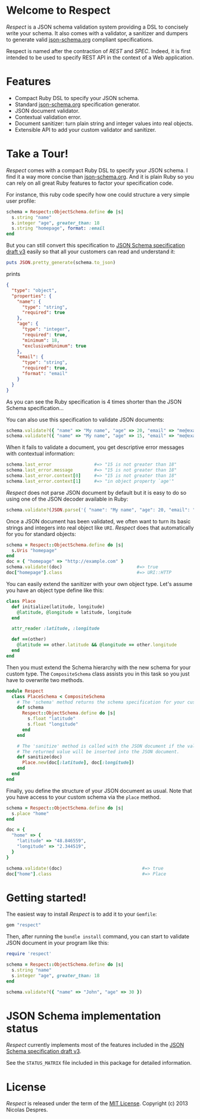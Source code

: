 # Welcome to Respect

_Respect_ is a JSON schema validation system providing a DSL to concisely write your schema. It also comes with a
validator, a sanitizer and dumpers to generate valid [json-schema.org](http://json-schema.org/) compliant specifications.

Respect is named after the contraction of _REST_ and _SPEC_. Indeed, it is first intended to be used to specify REST API
in the context of a Web application.

# Features

* Compact Ruby DSL to specify your JSON schema.
* Standard [json-schema.org](http://json-schema.org/) specification generator.
* JSON document validator.
* Contextual validation error.
* Document sanitizer: turn plain string and integer values into real objects.
* Extensible API to add your custom validator and sanitizer.

# Take a Tour!

_Respect_ comes with a compact Ruby DSL to specify your JSON schema.  I find it a way more concise than
[json-schema.org](http://json-schema.org/).  And it is plain Ruby so you can rely on all great Ruby features
to factor your specification code.

For instance, this ruby code specify how one could structure a very simple user profile:

```ruby
schema = Respect::ObjectSchema.define do |s|
  s.string "name"
  s.integer "age", greater_than: 18
  s.string "homepage", format: :email
end
```

But you can still convert this specification to
[JSON Schema specification draft v3](http://tools.ietf.org/id/draft-zyp-json-schema-03.html)
easily so that all your customers can read and understand it:

```ruby
puts JSON.pretty_generate(schema.to_json)
```

prints

```json
{
  "type": "object",
  "properties": {
    "name": {
      "type": "string",
      "required": true
    },
    "age": {
      "type": "integer",
      "required": true,
      "minimum": 18,
      "exclusiveMinimum": true
    },
    "email": {
      "type": "string",
      "required": true,
      "format": "email"
    }
  }
}
```

As you can see the Ruby specification is 4 times shorter than the JSON Schema specification...

You can also use this specification to validate JSON documents:

```ruby
schema.validate?({ "name" => "My name", "age" => 20, "email" => "me@example.com" })          #=> true
schema.validate?({ "name" => "My name", "age" => 15, "email" => "me@example.com" })          #=> false
```

When it fails to validate a document, you get descriptive error messages with contextual information:

```ruby
schema.last_error                #=> "15 is not greater than 18"
schema.last_error.message        #=> "15 is not greater than 18"
schema.last_error.context[0]     #=> "15 is not greater than 18"
schema.last_error.context[1]     #=> "in object property `age'"
```

_Respect_ does not parse JSON document by default but it is easy to do so using one of the JSON decoder available in Ruby:

```ruby
schema.validate?(JSON.parse('{ "name": "My name", "age": 20, "email": "me@example.com" }'))   #=> true
```

Once a JSON document has been validated, we often want to turn its basic strings and integers into real object like `URI`.
_Respect_ does that automatically for you for standard objects:

```ruby
schema = Respect::ObjectSchema.define do |s|
  s.Uris "homepage"
end
doc = { "homepage" => "http://example.com" }
schema.validate!(doc)                            #=> true
doc["homepage"].class                            #=> URI::HTTP
```

You can easily extend the sanitizer with your own object type. Let's assume you have an object type define like this:

```ruby
class Place
  def initialize(latitude, longitude)
    @latitude, @longitude = latitude, longitude
  end

  attr_reader :latitude, :longitude

  def ==(other)
    @latitude == other.latitude && @longitude == other.longitude
  end
end
```

Then you must extend the Schema hierarchy with the new schema for your custom type.
The `CompositeSchema` class assists you in this task so you just have to overwrite
two methods.

```ruby
module Respect
  class PlaceSchema < CompositeSchema
    # The 'schema' method returns the schema specification for your custom type.
    def schema
      Respect::ObjectSchema.define do |s|
        s.float "latitude"
        s.float "longitude"
      end
    end

    # The 'sanitize' method is called with the JSON document if the validation succeed.
    # The returned value will be inserted into the JSON document.
    def sanitize(doc)
      Place.new(doc[:latitude], doc[:longitude])
    end
  end
end
```

Finally, you define the structure of your JSON document as usual. Note that you have
access to your custom schema via the `place` method.


```ruby
schema = Respect::ObjectSchema.define do |s|
  s.place "home"
end

doc = {
  "home" => {
    "latitude" => "48.846559",
    "longitude" => "2.344519",
  }
}

schema.validate!(doc)                              #=> true
doc["home"].class                                  #=> Place
```

# Getting started!

The easiest way to install _Respect_ is to add it to your `Gemfile`:

```ruby
gem "respect"
```

Then, after running the `bundle install` command, you can start to validate JSON document in your program like this:

```ruby
require 'respect'

schema = Respect::ObjectSchema.define do |s|
  s.string "name"
  s.integer "age", greater_than: 18
end

schema.validate?({ "name" => "John", "age" => 30 })
```

# JSON Schema implementation status

_Respect_ currently implements most of the features included in the
[JSON Schema specification draft v3](http://tools.ietf.org/id/draft-zyp-json-schema-03.html).

See the `STATUS_MATRIX` file included in this package for detailed information.

# License

_Respect_ is released under the term of the [MIT License](http://opensource.org/licenses/MIT).
Copyright (c) 2013 Nicolas Despres.
